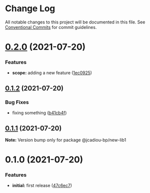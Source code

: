 # Change Log

All notable changes to this project will be documented in this file.
See [Conventional Commits](https://conventionalcommits.org) for commit guidelines.

# [0.2.0](https://github.com/jcadiou-bp/monorepo/compare/@jcadiou-bp/new-lib1@0.1.2...@jcadiou-bp/new-lib1@0.2.0) (2021-07-20)


### Features

* **scope:** adding a new feature ([1ec0925](https://github.com/jcadiou-bp/monorepo/commit/1ec09258a6d96bb593db7363427024679b6fe725))





## [0.1.2](https://github.com/jcadiou-bp/monorepo/compare/@jcadiou-bp/new-lib1@0.1.1...@jcadiou-bp/new-lib1@0.1.2) (2021-07-20)


### Bug Fixes

* fixing something ([b41cb4f](https://github.com/jcadiou-bp/monorepo/commit/b41cb4f28325cdb5b907fb78a48b532db3eec1bd))





## [0.1.1](https://github.com/jcadiou-bp/monorepo/compare/@jcadiou-bp/new-lib1@0.1.0...@jcadiou-bp/new-lib1@0.1.1) (2021-07-20)

**Note:** Version bump only for package @jcadiou-bp/new-lib1





# 0.1.0 (2021-07-20)


### Features

* **initial:** first release ([47c6ec7](https://github.com/jcadiou-bp/monorepo/commit/47c6ec7440a748b128a510221b8a5ddfa42d5005))
